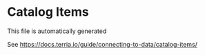 # Catalog Items

This file is automatically generated

See https://docs.terria.io/guide/connecting-to-data/catalog-items/
